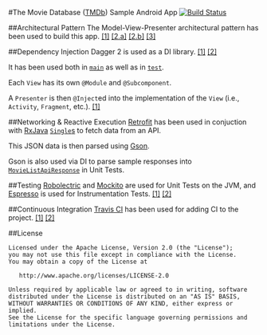 #The Movie Database ([TMDb](https://www.themoviedb.org/)) Sample Android App [![Build Status](https://travis-ci.org/dakshj/TMDb_Sample.svg?branch=master)](https://travis-ci.org/dakshj/TMDb_Sample)

##Architectural Pattern
The Model-View-Presenter architectural pattern has been used to build this app.
[\[1\]](https://github.com/googlesamples/android-architecture/tree/todo-mvp/)
[\[2.a\]](http://fernandocejas.com/2014/09/03/architecting-android-the-clean-way/)
[\[2.b\]](http://fernandocejas.com/2015/07/18/architecting-android-the-evolution/)
[\[3\]](http://engineering.remind.com/android-code-that-scales/)

##Dependency Injection
Dagger 2 is used as a DI library.
[\[1\]](https://github.com/codepath/android_guides/wiki/Dependency-Injection-with-Dagger-2)
[\[2\]](http://fernandocejas.com/2015/04/11/tasting-dagger-2-on-android/)

It has been used both in
[`main`](app/src/main/java/com/daksh/tmdbsample/di)
as well as in
[`test`](app/src/test/java/com/daksh/tmdbsample/di).

Each `View` has its own `@Module` and `@Subcomponent`.

A `Presenter` is then `@Inject`ed into the implementation of the `View` (i.e., `Activity`, `Fragment`, etc.).
[\[1\]](http://www.technicaladvices.com/2016/04/07/dagger-2-mvp-and-unit-testing-android-di-part-3/)

##Networking & Reactive Execution
[Retrofit](http://square.github.io/retrofit/)
has been used in conjuction with
[RxJava](https://github.com/ReactiveX/RxJava)
[`Single`s](https://medium.com/@kurtisnusbaum/rxandroid-basics-part-1-c0d5edcf6850#.bhaiac8pk)
to fetch data from an API.

This JSON data is then parsed using [Gson](https://github.com/google/gson).

Gson is also used via DI to parse sample responses into
[`MovieListApiResponse`](app/src/main/java/com/daksh/tmdbsample/data/model/MovieListApiResponse.java)
in Unit Tests.

##Testing
[Robolectric](http://robolectric.org/)
and
[Mockito](http://mockito.org/)
are used for Unit Tests on the JVM, and
[Espresso](https://google.github.io/android-testing-support-library/docs/espresso/index.html)
is used for Instrumentation Tests.
[\[1\]](https://guides.codepath.com/android/Unit-Testing-with-Robolectric)
[\[2\]](https://github.com/googlesamples/android-architecture/tree/todo-mvp/todoapp/app/src/test/java/com/example/android/architecture/blueprints/todoapp)

##Continuous Integration
[Travis CI](https://travis-ci.org/)
has been used for adding CI to the project.
[\[1\]](https://guides.codepath.com/android/Setting-up-Travis-CI)
[\[2\]](https://guides.codepath.com/android/Setting-up-Travis-CI#troubleshooting)


##License

    Licensed under the Apache License, Version 2.0 (the "License");
    you may not use this file except in compliance with the License.
    You may obtain a copy of the License at

       http://www.apache.org/licenses/LICENSE-2.0

    Unless required by applicable law or agreed to in writing, software
    distributed under the License is distributed on an "AS IS" BASIS,
    WITHOUT WARRANTIES OR CONDITIONS OF ANY KIND, either express or implied.
    See the License for the specific language governing permissions and
    limitations under the License.